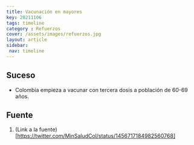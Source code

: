 ```yaml
---
title: Vacunación en mayores
key: 20211106
tags: timeline
category : Refuerzos
cover: /assets/images/refuerzos.jpg
layout: article
sidebar:
 nav: timeline
---
```


## Suceso
- Colombia empieza a vacunar con tercera dosis a población de 60-69 años.

## Fuente
1. (Link a la fuente)[https://twitter.com/MinSaludCol/status/1456717184982560768]
